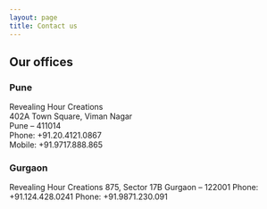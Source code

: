 ```yaml
---
layout: page
title: Contact us
---
```


<h2>Our offices</h2>

<div class="addresses">
  <div>
    <h3>Pune</h3>
    <div>
      Revealing Hour Creations<br/>
      402A Town Square, Viman Nagar<br/>
      Pune – 411014<br/>
      Phone: +91.20.4121.0867<br/>
      Mobile: +91.9717.888.865
    </div>
  </div>

  <div>
    <h3>Gurgaon</h3>
    <div>
      Revealing Hour Creations  
      875, Sector 17B  
      Gurgaon – 122001  
      Phone: +91.124.428.0241  
      Phone: +91.9871.230.091
    </div>
  </div>
</div>  
